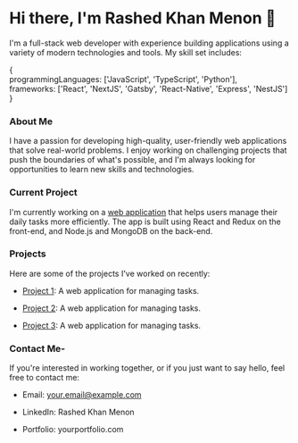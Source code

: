 # Hi there, I'm Rashed Khan Menon 👋

I'm a full-stack web developer with experience building applications using a variety of modern technologies and tools. My skill set includes:

{<br>
  programmingLanguages: ['JavaScript', 'TypeScript', 'Python'],<br>
  frameworks: ['React', 'NextJS', 'Gatsby', 'React-Native', 'Express', 'NestJS']
}

### About Me

I have a passion for developing high-quality, user-friendly web applications that solve real-world problems. I enjoy working on challenging projects that push the boundaries of what's possible, and I'm always looking for opportunities to learn new skills and technologies.



### Current Project

I'm currently working on a [web application](https://github.com/example/project1) that helps users manage their daily tasks more efficiently. The app is built using React and Redux on the front-end, and Node.js and MongoDB on the back-end.


### Projects

Here are some of the projects I've worked on recently:

* [Project 1](https://github.com/example/project1): A web application for managing tasks.

* [Project 2](https://github.com/example/project1): A web application for managing tasks.

* [Project 3](https://github.com/example/project1): A web application for managing tasks.

### Contact Me-

If you're interested in working together, or if you just want to say hello, feel free to contact me:

* Email: your.email@example.com

* LinkedIn: Rashed Khan Menon

* Portfolio: yourportfolio.com


